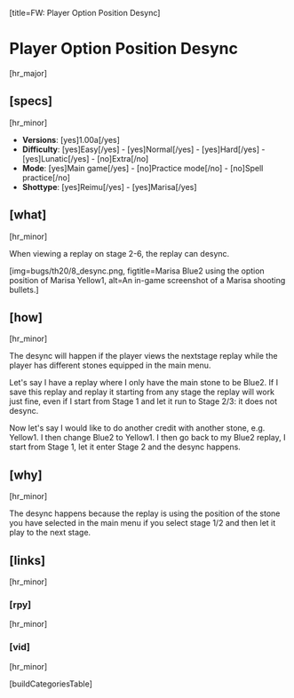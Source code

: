 [title=FW: Player Option Position Desync]
# Player Option Position Desync
[hr_major]

## [specs]  
[hr_minor]

* **Versions**: [yes]1.00a[/yes]
* **Difficulty**: [yes]Easy[/yes] - [yes]Normal[/yes] - [yes]Hard[/yes] - [yes]Lunatic[/yes] - [no]Extra[/no]
* **Mode**: [yes]Main game[/yes] - [no]Practice mode[/no] - [no]Spell practice[/no]  
* **Shottype**: [yes]Reimu[/yes] - [yes]Marisa[/yes]

## [what]
[hr_minor]

When viewing a replay on stage 2-6, the replay can desync.

[img=bugs/th20/8_desync.png, figtitle=Marisa Blue2 using the option position of Marisa Yellow1, alt=An in-game screenshot of a Marisa shooting bullets.]

## [how]
[hr_minor]

The desync will happen if the player views the nextstage replay while the player has different stones equipped in the main menu.

Let's say I have a replay where I only have the main stone to be Blue2. If I save this replay and replay it starting from any stage the replay will work just fine, even if I start from Stage 1 and let it run to Stage 2/3: it does not desync.

Now let's say I would like to do another credit with another stone, e.g. Yellow1. I then change Blue2 to Yellow1. I then go back to my Blue2 replay, I start from Stage 1, let it enter Stage 2 and the desync happens.

## [why]
[hr_minor]

The desync happens because the replay is using the position of the stone you have selected in the main menu if you select stage 1/2 and then let it play to the next stage.

## [links]
[hr_minor]
### [rpy]
[hr_minor]

### [vid]
[hr_minor]


[buildCategoriesTable]